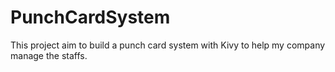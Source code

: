 # PunchCardSystem

This project aim to build a punch card system with Kivy to help my company manage the staffs.
